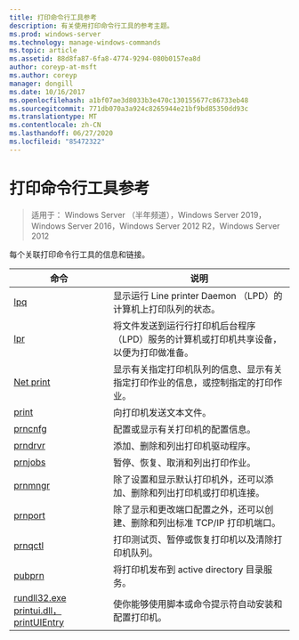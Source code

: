 ```yaml
---
title: 打印命令行工具参考
description: 有关使用打印命令行工具的参考主题。
ms.prod: windows-server
ms.technology: manage-windows-commands
ms.topic: article
ms.assetid: 88d8fa87-6fa8-4774-9294-080b0157ea8d
author: coreyp-at-msft
ms.author: coreyp
manager: dongill
ms.date: 10/16/2017
ms.openlocfilehash: a1bf07ae3d8033b3e470c130155677c86733eb48
ms.sourcegitcommit: 771db070a3a924c8265944e21bf9bd85350dd93c
ms.translationtype: MT
ms.contentlocale: zh-CN
ms.lasthandoff: 06/27/2020
ms.locfileid: "85472322"
---
```

# <a name="print-command-line-tool-reference"></a>打印命令行工具参考

> 适用于： Windows Server （半年频道），Windows Server 2019，Windows Server 2016，Windows Server 2012 R2，Windows Server 2012

每个关联打印命令行工具的信息和链接。

| 命令 | 说明 |
|--|--|
| [lpq](lpq.md) | 显示运行 Line printer Daemon （LPD）的计算机上打印队列的状态。 |
| [lpr](lpr.md) | 将文件发送到运行行打印机后台程序（LPD）服务的计算机或打印机共享设备，以便为打印做准备。 |
| [Net print](net-print.md) | 显示有关指定打印机队列的信息、显示有关指定打印作业的信息，或控制指定的打印作业。 |
| [print](print.md) | 向打印机发送文本文件。 |
| [prncnfg](prncnfg.md) | 配置或显示有关打印机的配置信息。 |
| [prndrvr](prndrvr.md) | 添加、删除和列出打印机驱动程序。 |
| [prnjobs](prnjobs.md) | 暂停、恢复、取消和列出打印作业。 |
| [prnmngr](prnmngr.md) | 除了设置和显示默认打印机外，还可以添加、删除和列出打印机或打印机连接。 |
| [prnport](prnport.md) | 除了显示和更改端口配置之外，还可以创建、删除和列出标准 TCP/IP 打印机端口。 |
| [prnqctl](prnqctl.md) | 打印测试页、暂停或恢复打印机以及清除打印机队列。 |
| [pubprn](pubprn.md) | 将打印机发布到 active directory 目录服务。 |
| [rundll32.exe printui.dll，printUIEntry](rundll32-printui.md) | 使你能够使用脚本或命令提示符自动安装和配置打印机。 |